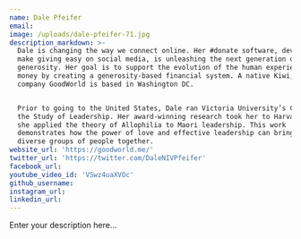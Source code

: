 ```yaml
---
name: Dale Pfeifer
email:
image: /uploads/dale-pfeifer-71.jpg
description_markdown: >-
  Dale is changing the way we connect online. Her #donate software, developed to
  make giving easy on social media, is unleashing the next generation of
  generosity. Her goal is to support the evolution of the human experience with
  money by creating a generosity-based financial system. A native Kiwi, her
  company GoodWorld is based in Washington DC.


  Prior to going to the United States, Dale ran Victoria University’s Center for
  the Study of Leadership. Her award-winning research took her to Harvard where
  she applied the theory of Allophilia to Maori leadership. This work
  demonstrates how the power of love and effective leadership can bring big
  diverse groups of people together.
website_url: 'https://goodworld.me/'
twitter_url: 'https://twitter.com/DaleNIVPfeifer'
facebook_url:
youtube_video_id: 'VSwz4uaXVOc'
github_username:
instagram_url:
linkedin_url:
---
```


Enter your description here...
